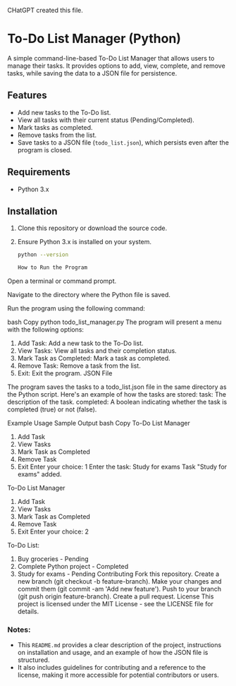 CHatGPT created this file.

# To-Do List Manager (Python)

A simple command-line-based To-Do List Manager that allows users to manage their tasks. It provides options to add, view, complete, and remove tasks, while saving the data to a JSON file for persistence.

## Features
- Add new tasks to the To-Do list.
- View all tasks with their current status (Pending/Completed).
- Mark tasks as completed.
- Remove tasks from the list.
- Save tasks to a JSON file (`todo_list.json`), which persists even after the program is closed.

## Requirements
- Python 3.x

## Installation

1. Clone this repository or download the source code.
2. Ensure Python 3.x is installed on your system.

   ```bash
   python --version

   How to Run the Program
Open a terminal or command prompt.

Navigate to the directory where the Python file is saved.

Run the program using the following command:

bash
Copy
python todo_list_manager.py
The program will present a menu with the following options:

1. Add Task: Add a new task to the To-Do list.
2. View Tasks: View all tasks and their completion status.
3. Mark Task as Completed: Mark a task as completed.
4. Remove Task: Remove a task from the list.
5. Exit: Exit the program.
JSON File

The program saves the tasks to a todo_list.json file in the same directory as the Python script. Here's an example of how the tasks are stored:
task: The description of the task.
completed: A boolean indicating whether the task is completed (true) or not (false).

Example Usage
Sample Output
bash
Copy
To-Do List Manager
1. Add Task
2. View Tasks
3. Mark Task as Completed
4. Remove Task
5. Exit
Enter your choice: 1
Enter the task: Study for exams
Task "Study for exams" added.

To-Do List Manager
1. Add Task
2. View Tasks
3. Mark Task as Completed
4. Remove Task
5. Exit
Enter your choice: 2

To-Do List:
1. Buy groceries - Pending
2. Complete Python project - Completed
3. Study for exams - Pending
Contributing
Fork this repository.
Create a new branch (git checkout -b feature-branch).
Make your changes and commit them (git commit -am 'Add new feature').
Push to your branch (git push origin feature-branch).
Create a pull request.
License
This project is licensed under the MIT License - see the LICENSE file for details.

### Notes:
- This `README.md` provides a clear description of the project, instructions on installation and usage, and an example of how the JSON file is structured.
- It also includes guidelines for contributing and a reference to the license, making it more accessible for potential contributors or users.
